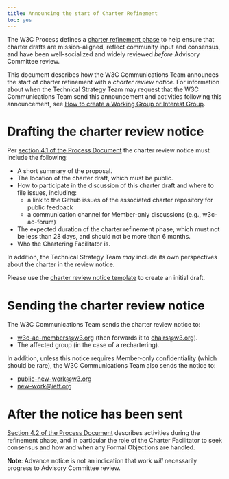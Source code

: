 ```yaml
---
title: Announcing the start of Charter Refinement
toc: yes
---
```


The W3C Process defines a [charter refinement phase](https://www.w3.org/policies/process/#charter-initiation) to help ensure that charter drafts are mission-aligned, reflect community input and consensus, and have been well-socialized and widely reviewed *before* Advisory Committee review.

This document describes how the W3C Communications Team announces the
start of charter refinement with a *charter review notice*. For
information about when the Technical Strategy Team may request that the W3C Communications
Team send this announcement and activities following this
announcement, see [How to create a Working Group or Interest
Group](charter.md).

# Drafting the charter review notice

Per [section 4.1 of the Process Document](https://www.w3.org/policies/process/#charter-initiation) the charter review notice must include the following:

* A short summary of the proposal.
* The location of the charter draft, which must be public.
* How to participate in the discussion of this charter draft and where to file issues, including:
   * a link to the Github issues of the associated charter repository for public feedback
   * a communication channel for Member-only discussions (e.g., w3c-ac-forum)
* The expected duration of the charter refinement phase, which must not be less than 28 days, and should not be more than 6 months.
* Who the Chartering Facilitator is.

In addition, the Technical Strategy Team *may* include its own perspectives about the charter in the review notice.

Please use the [charter review notice template](https://www.w3.org/new-doc-from-template?location=%2FTeam%2F&amp;template=%2Fafs%2Fw3.org%2Fpub%2FWWW%2FTeam%2FTemplates%2Fcharter-review-notice.html&amp;submit=Continue...) to create an initial draft.

# Sending the charter review notice

The W3C Communications Team sends the charter review notice to:

* w3c-ac-members@w3.org (then forwards it to chairs@w3.org).
* The affected group (in the case of a rechartering).

In addition, unless this notice requires Member-only confidentiality
(which should be rare), the W3C Communications Team also sends the notice
to:

* public-new-work@w3.org
* new-work@ietf.org

# After the notice has been sent

[Section 4.2 of the Process Document](https://www.w3.org/policies/process/#charter-development) describes activities during the refinement phase, and in particular the role of the Charter Facilitator to seek consensus and how and when any Formal Objections are handled.

**Note**: Advance notice is not an indication that work *will* necessarily progress to Advisory Committee review.

